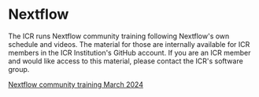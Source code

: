 # Nextflow

The ICR runs Nextflow community training following Nextflow's own schedule and videos. The material for those are internally available for ICR members in the ICR Institution's GitHub account. If you are an ICR member and would like access to this material, please contact the ICR's software group.

[Nextflow community training March 2024](https://urban-parakeet-mzjmnnp.pages.github.io/2024_March/)